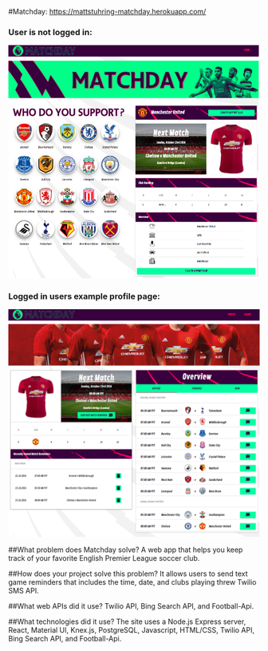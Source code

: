 #Matchday: https://mattstuhring-matchday.herokuapp.com/

### User is not logged in:
![Alt text](app/assets/images/landing.png)

### Logged in users example profile page:
![Alt text](app/assets/images/profile.png)


##What problem does Matchday solve?
A web app that helps you keep track of your favorite English Premier League soccer club.

##How does your project solve this problem?
It allows users to send text game reminders that includes the time, date, and clubs playing threw Twilio SMS API.

##What web APIs did it use?
Twilio API, Bing Search API, and Football-Api.

##What technologies did it use?
The site uses a Node.js Express server, React, Material UI, Knex.js, PostgreSQL, Javascript, HTML/CSS, Twilio API, Bing Search API, and Football-Api.
